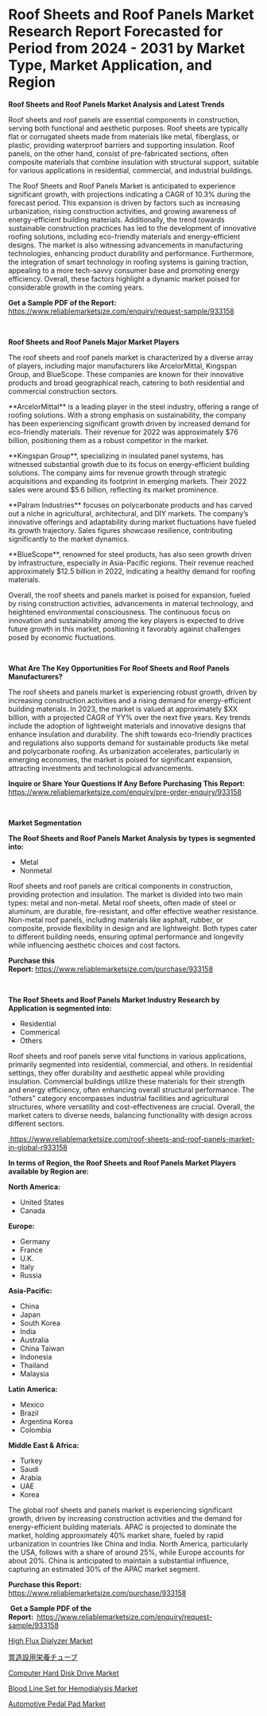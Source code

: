 <p><h1>Roof Sheets and Roof Panels Market Research Report Forecasted for Period from 2024 -  2031 by Market Type, Market Application, and Region</h1></p><p><strong>Roof Sheets and Roof Panels Market Analysis and Latest Trends</strong></p>
<p><p>Roof sheets and roof panels are essential components in construction, serving both functional and aesthetic purposes. Roof sheets are typically flat or corrugated sheets made from materials like metal, fiberglass, or plastic, providing waterproof barriers and supporting insulation. Roof panels, on the other hand, consist of pre-fabricated sections, often composite materials that combine insulation with structural support, suitable for various applications in residential, commercial, and industrial buildings.</p><p>The Roof Sheets and Roof Panels Market is anticipated to experience significant growth, with projections indicating a CAGR of 10.3% during the forecast period. This expansion is driven by factors such as increasing urbanization, rising construction activities, and growing awareness of energy-efficient building materials. Additionally, the trend towards sustainable construction practices has led to the development of innovative roofing solutions, including eco-friendly materials and energy-efficient designs. The market is also witnessing advancements in manufacturing technologies, enhancing product durability and performance. Furthermore, the integration of smart technology in roofing systems is gaining traction, appealing to a more tech-savvy consumer base and promoting energy efficiency. Overall, these factors highlight a dynamic market poised for considerable growth in the coming years.</p></p>
<p><strong>Get a Sample PDF of the Report:&nbsp;</strong> <a href="https://www.reliablemarketsize.com/enquiry/request-sample/933158">https://www.reliablemarketsize.com/enquiry/request-sample/933158</a></p>
<p>&nbsp;</p>
<p><strong>Roof Sheets and Roof Panels Major Market Players</strong></p>
<p><p>The roof sheets and roof panels market is characterized by a diverse array of players, including major manufacturers like ArcelorMittal, Kingspan Group, and BlueScope. These companies are known for their innovative products and broad geographical reach, catering to both residential and commercial construction sectors.</p><p>**ArcelorMittal** is a leading player in the steel industry, offering a range of roofing solutions. With a strong emphasis on sustainability, the company has been experiencing significant growth driven by increased demand for eco-friendly materials. Their revenue for 2022 was approximately $76 billion, positioning them as a robust competitor in the market.</p><p>**Kingspan Group**, specializing in insulated panel systems, has witnessed substantial growth due to its focus on energy-efficient building solutions. The company aims for revenue growth through strategic acquisitions and expanding its footprint in emerging markets. Their 2022 sales were around $5.6 billion, reflecting its market prominence.</p><p>**Palram Industries** focuses on polycarbonate products and has carved out a niche in agricultural, architectural, and DIY markets. The company’s innovative offerings and adaptability during market fluctuations have fueled its growth trajectory. Sales figures showcase resilience, contributing significantly to the market dynamics.</p><p>**BlueScope**, renowned for steel products, has also seen growth driven by infrastructure, especially in Asia-Pacific regions. Their revenue reached approximately $12.5 billion in 2022, indicating a healthy demand for roofing materials.</p><p>Overall, the roof sheets and panels market is poised for expansion, fueled by rising construction activities, advancements in material technology, and heightened environmental consciousness. The continuous focus on innovation and sustainability among the key players is expected to drive future growth in this market, positioning it favorably against challenges posed by economic fluctuations.</p></p>
<p>&nbsp;</p>
<p><strong>What Are The Key Opportunities For Roof Sheets and Roof Panels Manufacturers?</strong></p>
<p><p>The roof sheets and panels market is experiencing robust growth, driven by increasing construction activities and a rising demand for energy-efficient building materials. In 2023, the market is valued at approximately $XX billion, with a projected CAGR of YY% over the next five years. Key trends include the adoption of lightweight materials and innovative designs that enhance insulation and durability. The shift towards eco-friendly practices and regulations also supports demand for sustainable products like metal and polycarbonate roofing. As urbanization accelerates, particularly in emerging economies, the market is poised for significant expansion, attracting investments and technological advancements.</p></p>
<p><strong>Inquire or Share Your Questions If Any Before Purchasing This Report:</strong> <a href="https://www.reliablemarketsize.com/enquiry/pre-order-enquiry/933158">https://www.reliablemarketsize.com/enquiry/pre-order-enquiry/933158</a></p>
<p>&nbsp;</p>
<p><strong>Market Segmentation</strong></p>
<p><strong>The Roof Sheets and Roof Panels Market Analysis by types is segmented into:</strong></p>
<p><ul><li>Metal</li><li>Nonmetal</li></ul></p>
<p><p>Roof sheets and roof panels are critical components in construction, providing protection and insulation. The market is divided into two main types: metal and non-metal. Metal roof sheets, often made of steel or aluminum, are durable, fire-resistant, and offer effective weather resistance. Non-metal roof panels, including materials like asphalt, rubber, or composite, provide flexibility in design and are lightweight. Both types cater to different building needs, ensuring optimal performance and longevity while influencing aesthetic choices and cost factors.</p></p>
<p><strong>Purchase this Report:&nbsp;</strong><a href="https://www.reliablemarketsize.com/purchase/933158">https://www.reliablemarketsize.com/purchase/933158</a></p>
<p>&nbsp;</p>
<p><strong>The Roof Sheets and Roof Panels Market Industry Research by Application is segmented into:</strong></p>
<p><ul><li>Residential</li><li>Commerical</li><li>Others</li></ul></p>
<p><p>Roof sheets and roof panels serve vital functions in various applications, primarily segmented into residential, commercial, and others. In residential settings, they offer durability and aesthetic appeal while providing insulation. Commercial buildings utilize these materials for their strength and energy efficiency, often enhancing overall structural performance. The "others" category encompasses industrial facilities and agricultural structures, where versatility and cost-effectiveness are crucial. Overall, the market caters to diverse needs, balancing functionality with design across different sectors.</p></p>
<p><a href="https://www.reliablemarketsize.com/roof-sheets-and-roof-panels-market-in-global-r933158">&nbsp;https://www.reliablemarketsize.com/roof-sheets-and-roof-panels-market-in-global-r933158</a></p>
<p><strong>In terms of Region, the Roof Sheets and Roof Panels Market Players available by Region are:</strong></p>
<p>
    <p> <strong> North America: </strong>
        <ul>
            <li>United States</li>
            <li>Canada</li>
        </ul>
        </p> 
    <p> <strong> Europe: </strong>
        <ul>
            <li>Germany</li>
            <li>France</li>
            <li>U.K.</li>
            <li>Italy</li>
            <li>Russia</li>
        </ul>
        </p> 
    <p> <strong> Asia-Pacific: </strong>
        <ul>
            <li>China</li>
            <li>Japan</li>
            <li>South Korea</li>
            <li>India</li>
            <li>Australia</li>
            <li>China Taiwan</li>
            <li>Indonesia</li>
            <li>Thailand</li>
            <li>Malaysia</li>
        </ul>
        </p> 
    <p> <strong> Latin America: </strong>
        <ul>
            <li>Mexico</li>
            <li>Brazil</li>
            <li>Argentina Korea</li>
            <li>Colombia</li>
        </ul>
        </p> 
    <p> <strong> Middle East & Africa: </strong>
        <ul>
            <li>Turkey</li>
            <li>Saudi</li>
            <li>Arabia</li>
            <li>UAE</li>
            <li>Korea</li>
        </ul>
    </p>
    </p>
<p><p>The global roof sheets and panels market is experiencing significant growth, driven by increasing construction activities and the demand for energy-efficient building materials. APAC is projected to dominate the market, holding approximately 40% market share, fueled by rapid urbanization in countries like China and India. North America, particularly the USA, follows with a share of around 25%, while Europe accounts for about 20%. China is anticipated to maintain a substantial influence, capturing an estimated 30% of the APAC market segment.</p></p>
<p><strong>Purchase this Report: </strong><a href="https://www.reliablemarketsize.com/purchase/933158">https://www.reliablemarketsize.com/purchase/933158</a></p>
<p>&nbsp;<strong>Get a Sample PDF of the Report:&nbsp;&nbsp;</strong><a href="https://www.reliablemarketsize.com/enquiry/request-sample/933158">https://www.reliablemarketsize.com/enquiry/request-sample/933158</a></p>
<p><strong></strong></p>
<p><p><a href="https://www.linkedin.com/pulse/global-high-flux-dialyzer-market-trends-analysis-future-ztj2e?trackingId=6XsgqdtLR5y8CottN6kBzw%3D%3D">High Flux Dialyzer Market</a></p><p><a href="https://medium.com/@levihamilton5801940/gastrostomy-feeding-tube-market-%E3%81%AE%E3%82%B0%E3%83%AD%E3%83%BC%E3%83%90%E3%83%AB%E5%B8%82%E5%A0%B4%E6%A6%82%E8%A6%81%E3%81%AF-%E4%B8%96%E7%95%8C%E3%81%8A%E3%82%88%E3%81%B3%E4%B8%BB%E8%A6%81%E5%B8%82%E5%A0%B4%E3%81%AB%E3%81%8A%E3%81%91%E3%82%8B%E6%A5%AD%E7%95%8C%E3%81%AB%E5%BD%B1%E9%9F%BF%E3%82%92%E4%B8%8E%E3%81%88%E3%82%8B%E4%B8%BB%E8%A6%81%E3%81%AA%E3%83%88%E3%83%AC%E3%83%B3%E3%83%89%E3%81%AB%E3%81%A4%E3%81%84%E3%81%A6-%E7%8B%AC%E8%87%AA%E3%81%AE%E8%A6%96%E7%82%B9%E3%82%92%E6%8F%90%E4%BE%9B%E3%81%97%E3%81%BE%E3%81%99-2e4e7ab2ec75">胃造設用栄養チューブ</a></p><p><a href="https://medium.com/@shanypaucek/in-the-computer-hard-disk-drive-market-the-main-focus-is-on-keeping-costs-low-and-getting-the-005a3d047781">Computer Hard Disk Drive Market</a></p><p><a href="https://www.linkedin.com/pulse/blood-line-set-hemodialysis-market-size-share-trends-analysis-ypvme?trackingId=QrRLkJJ%2BTd%2BBu0hbIq73CQ%3D%3D">Blood Line Set for Hemodialysis Market</a></p><p><a href="https://issuu.com/reportprime-2/docs/automotive-pedal-pad-market-size-20_6a11b62bf18c56">Automotive Pedal Pad Market</a></p></p>